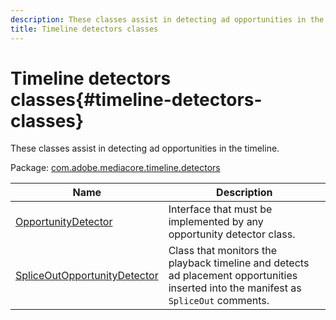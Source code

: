 ```yaml
---
description: These classes assist in detecting ad opportunities in the timeline.
title: Timeline detectors classes
---
```


# Timeline detectors classes{#timeline-detectors-classes}

These classes assist in detecting ad opportunities in the timeline.

 Package: [com.adobe.mediacore.timeline.detectors](https://help.adobe.com/en_US/primetime/api/psdk/asdoc-dhls_1.4/com/adobe/mediacore/timeline/detectors/package-detail.html) 

|  Name  | Description  |
|---|---|
| [OpportunityDetector](https://help.adobe.com/en_US/primetime/api/psdk/asdoc-dhls_1.4/com/adobe/mediacore/timeline/detectors/OpportunityDetector.html)  | Interface that must be implemented by any opportunity detector class.  |
| [SpliceOutOpportunityDetector](https://help.adobe.com/en_US/primetime/api/psdk/asdoc-dhls_1.4/com/adobe/mediacore/timeline/detectors/SpliceOutOpportunityDetector.html)  |Class that monitors the playback timeline and detects ad placement opportunities inserted into the manifest as `SpliceOut` comments.  |
